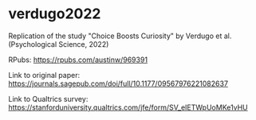 # verdugo2022
Replication of the study "Choice Boosts Curiosity" by Verdugo et al. (Psychological Science, 2022)

RPubs: https://rpubs.com/austinw/969391

Link to original paper: https://journals.sagepub.com/doi/full/10.1177/09567976221082637

Link to Qualtrics survey: https://stanforduniversity.qualtrics.com/jfe/form/SV_eIETWpUoMKe1vHU


